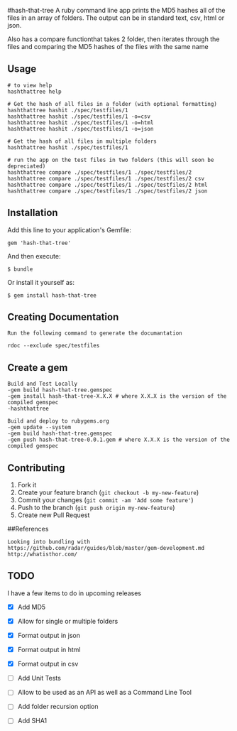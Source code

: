 #hash-that-tree
A ruby command line app prints the MD5 hashes all of the files in an array of folders. 
The output can be in standard text, csv, html or json. 

Also has a compare functionthat takes 2 folder, then iterates through the files and comparing the MD5 hashes of the files with the same name

## Usage
	# to view help	
	hashthattree help
	
	# Get the hash of all files in a folder (with optional formatting)
	hashthattree hashit ./spec/testfiles/1 
	hashthattree hashit ./spec/testfiles/1 -o=csv
	hashthattree hashit ./spec/testfiles/1 -o=html
	hashthattree hashit ./spec/testfiles/1 -o=json
	
	# Get the hash of all files in multiple folders 
	hashthattree hashit ./spec/testfiles/1 
	
	# run the app on the test files in two folders (this will soon be depreciated)
	hashthattree compare ./spec/testfiles/1 ./spec/testfiles/2
	hashthattree compare ./spec/testfiles/1 ./spec/testfiles/2 csv
	hashthattree compare ./spec/testfiles/1 ./spec/testfiles/2 html
	hashthattree compare ./spec/testfiles/1 ./spec/testfiles/2 json

## Installation

Add this line to your application's Gemfile:

    gem 'hash-that-tree'

And then execute:

    $ bundle

Or install it yourself as:

    $ gem install hash-that-tree

## Creating Documentation
	Run the following command to generate the documantation
	
	rdoc --exclude spec/testfiles

## Create a gem
	
	Build and Test Locally
	-gem build hash-that-tree.gemspec
	-gem install hash-that-tree-X.X.X # where X.X.X is the version of the compiled gemspec
	-hashthattree
	
	Build and deploy to rubygems.org
	-gem update --system
	-gem build hash-that-tree.gemspec
	-gem push hash-that-tree-0.0.1.gem # where X.X.X is the version of the compiled gemspec

## Contributing

1. Fork it
2. Create your feature branch (`git checkout -b my-new-feature`)
3. Commit your changes (`git commit -am 'Add some feature'`)
4. Push to the branch (`git push origin my-new-feature`)
5. Create new Pull Request

##References
	
	Looking into bundling with https://github.com/radar/guides/blob/master/gem-development.md
	http://whatisthor.com/

## TODO

I have a few items to do in upcoming releases
- [x] Add MD5
- [x] Allow for single or multiple folders
- [x] Format output in json 
- [x] Format output in html
- [x] Format output in csv
- [ ] Add Unit Tests
- [ ] Allow to be used as an API as well as a Command Line Tool
- [ ] Add folder recursion option
- [ ] Add SHA1 

